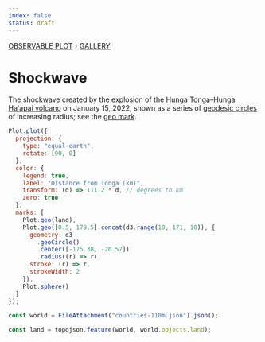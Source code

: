 ```yaml
---
index: false
status: draft
---
```


<div style="color: grey; font: 13px/25.5px var(--sans-serif); text-transform: uppercase;"><h1 style="display: none;">Plot: Shockwave</h1><a href="/plot">Observable Plot</a> › <a href="/@observablehq/plot-gallery">Gallery</a></div>

# Shockwave

The shockwave created by the explosion of the [Hunga Tonga–Hunga Haʻapai volcano](https://en.wikipedia.org/wiki/2021%E2%80%9322_Hunga_Tonga%E2%80%93Hunga_Ha%CA%BBapai_eruption_and_tsunami) on January 15, 2022, shown as a series of [geodesic circles](https://github.com/d3/d3-geo/blob/main/README.md#geoCircle) of increasing radius; see the [geo mark](https://observablehq.com/plot/marks/geo).

```js echo
Plot.plot({
  projection: {
    type: "equal-earth",
    rotate: [90, 0]
  },
  color: {
    legend: true,
    label: "Distance from Tonga (km)",
    transform: (d) => 111.2 * d, // degrees to km
    zero: true
  },
  marks: [
    Plot.geo(land),
    Plot.geo([0.5, 179.5].concat(d3.range(10, 171, 10)), {
      geometry: d3
        .geoCircle()
        .center([-175.38, -20.57])
        .radius((r) => r),
      stroke: (r) => r,
      strokeWidth: 2
    }),
    Plot.sphere()
  ]
});
```

```js echo
const world = FileAttachment("countries-110m.json").json();
```

```js echo
const land = topojson.feature(world, world.objects.land);
```
